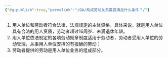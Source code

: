 ```yaml
---
{"dg-publish":true,"permalink":"/QA/构成劳动关系需要满足什么条件？/"}
---
```


1. 用人单位和劳动者符合法律、法规规定的主体资格。具体来说，就是用人单位具有合法的用人资质，劳动者超过16周岁、未满退休年龄。
2. 用人单位依法制定的各项劳动规章制度适用于劳动者，劳动者受用人单位的劳动管理，从事用人单位安排的有报酬的劳动；
3. 劳动者提供的劳动是用人单位业务的组成部分。